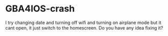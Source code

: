 GBA4IOS-crash
=============

I try changing date and turning off wifi and turning on airplane mode but it cant open, it just switch to the homescreen. Do you have any idea fixing it?
